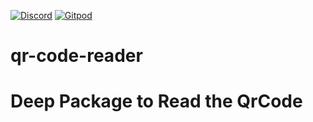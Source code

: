 [![Discord](https://badgen.net/badge/icon/discord?icon=discord&label&color=purple)](https://discord.gg/deep-foundation)
[![Gitpod](https://img.shields.io/badge/Gitpod-ready--to--code-blue?logo=gitpod)](https://gitpod.io/#https://github.com/qr-code-reader)
# qr-code-reader
# Deep Package to Read the QrCode
